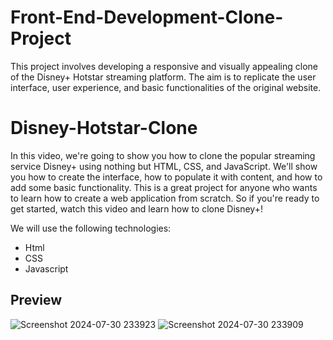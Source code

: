 # Front-End-Development-Clone-Project
This project involves developing a responsive and visually appealing clone of the Disney+ Hotstar streaming platform. The aim is to replicate the user interface, user experience, and basic functionalities of the original website.

# Disney-Hotstar-Clone
In this video, we're going to show you how to clone the popular streaming service Disney+ using nothing but HTML, CSS, and JavaScript. We'll show you how to create the interface, how to populate it with content, and how to add some basic functionality. This is a great project for anyone who wants to learn how to create a web application from scratch. So if you're ready to get started, watch this video and learn how to clone Disney+!

We will use the following technologies:

- Html
- CSS
- Javascript

## Preview
![Screenshot 2024-07-30 233923](https://github.com/user-attachments/assets/43d9bef7-2399-4442-8e29-e21f21bba93e)
![Screenshot 2024-07-30 233909](https://github.com/user-attachments/assets/7577c974-ba8b-4e8c-8dbb-a5979b76df10)
